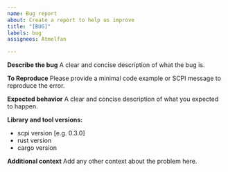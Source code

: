 ```yaml
---
name: Bug report
about: Create a report to help us improve
title: "[BUG]"
labels: bug
assignees: Atmelfan

---
```


**Describe the bug**
A clear and concise description of what the bug is.

**To Reproduce**
Please provide a minimal code example or SCPI message to reproduce the error.

**Expected behavior**
A clear and concise description of what you expected to happen.

**Library and tool versions:**
 - scpi version [e.g. 0.3.0]
 - rust version
 - cargo version

**Additional context**
Add any other context about the problem here.
